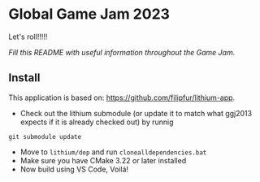 # Global Game Jam 2023

Let's roll!!!!!

*Fill this README with useful information throughout the Game Jam.*

## Install
This application is based on: https://github.com/filipfur/lithium-app.
* Check out the lithium submodule (or update it to match what ggj2013 expects if it is already checked out) by runnig
```
git submodule update
```
* Move to ```lithium/dep``` and run ```clonealldependencies.bat```
* Make sure you have CMake 3.22 or later installed
* Now build using VS Code, Voilá!

